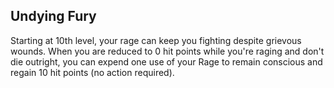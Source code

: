 ## Undying Fury
Starting at 10th level, your rage can keep you fighting despite grievous wounds. When you are reduced to 0 hit points while you're raging and don't die outright, you can expend one use of your Rage to remain conscious and regain 10 hit points (no action required).

<!--

-<< CHANGES >>-
- changed from 11th to 10th level

-<< TODO >>-
- relentless Rage needs to become more consistant with a few other abilities
- that includes sources like orc and paladin
- using rage as a resource feels wierd. find an alternative

-<< COMMENTARY >>-
- the epic feeling of a barbarian slowly winding down was significant in vanilla rules
- trying to emulate this whilst simplifying ruling will be a challenge

-->

